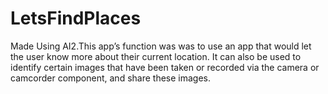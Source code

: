 # LetsFindPlaces
Made Using AI2.This app’s function was was to use an app that would let the user know more about their current location. It can also be used to identify certain images that have been taken or recorded via the camera or camcorder component, and share these images. 
